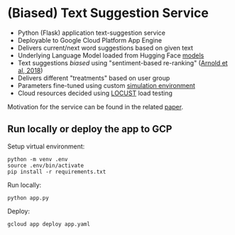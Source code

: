 # (Biased) Text Suggestion Service

* Python (Flask) application text-suggestion service
* Deployable to Google Cloud Platform App Engine
* Delivers current/next word suggestions based on given text
* Underlying Language Model loaded from Hugging Face [models](https://huggingface.co/models)
* Text suggestions *biased* using "sentiment-based re-ranking" ([Arnold et al, 2018](https://dl.acm.org/doi/abs/10.20380/GI2018.07))
* Delivers different "treatments" based on user group
* Parameters fine-tuned using custom [simulation environment](https://github.com/North-AIMC/text-suggestion-experiments/blob/master/evaluation.py)
* Cloud resources decided using [LOCUST](https://locust.io/) load testing

Motivation for the service can be found in the related [paper](https://aclanthology.org/2021.hcinlp-1.17.pdf).

## Run locally or deploy the app to GCP
Setup virtual environment:
```
python -m venv .env
source .env/bin/activate
pip install -r requirements.txt
```
Run locally:
```
python app.py
```
Deploy:
```
gcloud app deploy app.yaml
```
